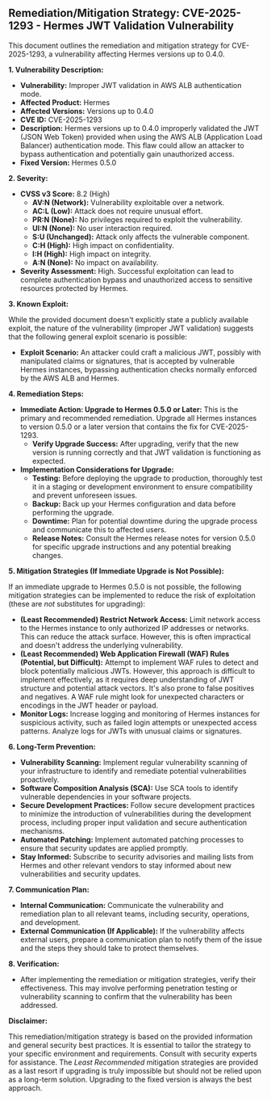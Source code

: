 ## Remediation/Mitigation Strategy: CVE-2025-1293 - Hermes JWT Validation Vulnerability

This document outlines the remediation and mitigation strategy for CVE-2025-1293, a vulnerability affecting Hermes versions up to 0.4.0.

**1. Vulnerability Description:**

*   **Vulnerability:** Improper JWT validation in AWS ALB authentication mode.
*   **Affected Product:** Hermes
*   **Affected Versions:** Versions up to 0.4.0
*   **CVE ID:** CVE-2025-1293
*   **Description:** Hermes versions up to 0.4.0 improperly validated the JWT (JSON Web Token) provided when using the AWS ALB (Application Load Balancer) authentication mode. This flaw could allow an attacker to bypass authentication and potentially gain unauthorized access.
*   **Fixed Version:** Hermes 0.5.0

**2. Severity:**

*   **CVSS v3 Score:** 8.2 (High)
    *   **AV:N (Network):** Vulnerability exploitable over a network.
    *   **AC:L (Low):** Attack does not require unusual effort.
    *   **PR:N (None):** No privileges required to exploit the vulnerability.
    *   **UI:N (None):** No user interaction required.
    *   **S:U (Unchanged):**  Attack only affects the vulnerable component.
    *   **C:H (High):** High impact on confidentiality.
    *   **I:H (High):** High impact on integrity.
    *   **A:N (None):** No impact on availability.
*   **Severity Assessment:** High.  Successful exploitation can lead to complete authentication bypass and unauthorized access to sensitive resources protected by Hermes.

**3. Known Exploit:**

While the provided document doesn't explicitly state a publicly available exploit, the nature of the vulnerability (improper JWT validation) suggests that the following general exploit scenario is possible:

*   **Exploit Scenario:** An attacker could craft a malicious JWT, possibly with manipulated claims or signatures, that is accepted by vulnerable Hermes instances, bypassing authentication checks normally enforced by the AWS ALB and Hermes.

**4. Remediation Steps:**

*   **Immediate Action: Upgrade to Hermes 0.5.0 or Later:** This is the primary and recommended remediation.  Upgrade all Hermes instances to version 0.5.0 or a later version that contains the fix for CVE-2025-1293.
    *   **Verify Upgrade Success:** After upgrading, verify that the new version is running correctly and that JWT validation is functioning as expected.
*   **Implementation Considerations for Upgrade:**
    *   **Testing:**  Before deploying the upgrade to production, thoroughly test it in a staging or development environment to ensure compatibility and prevent unforeseen issues.
    *   **Backup:** Back up your Hermes configuration and data before performing the upgrade.
    *   **Downtime:** Plan for potential downtime during the upgrade process and communicate this to affected users.
    *   **Release Notes:** Consult the Hermes release notes for version 0.5.0 for specific upgrade instructions and any potential breaking changes.

**5. Mitigation Strategies (If Immediate Upgrade is Not Possible):**

If an immediate upgrade to Hermes 0.5.0 is not possible, the following mitigation strategies can be implemented to reduce the risk of exploitation (these are *not* substitutes for upgrading):

*   **(Least Recommended) Restrict Network Access:** Limit network access to the Hermes instance to only authorized IP addresses or networks. This can reduce the attack surface. However, this is often impractical and doesn't address the underlying vulnerability.
*   **(Least Recommended) Web Application Firewall (WAF) Rules (Potential, but Difficult):**  Attempt to implement WAF rules to detect and block potentially malicious JWTs. However, this approach is difficult to implement effectively, as it requires deep understanding of JWT structure and potential attack vectors.  It's also prone to false positives and negatives. A WAF rule might look for unexpected characters or encodings in the JWT header or payload.
*   **Monitor Logs:** Increase logging and monitoring of Hermes instances for suspicious activity, such as failed login attempts or unexpected access patterns. Analyze logs for JWTs with unusual claims or signatures.

**6. Long-Term Prevention:**

*   **Vulnerability Scanning:** Implement regular vulnerability scanning of your infrastructure to identify and remediate potential vulnerabilities proactively.
*   **Software Composition Analysis (SCA):** Use SCA tools to identify vulnerable dependencies in your software projects.
*   **Secure Development Practices:**  Follow secure development practices to minimize the introduction of vulnerabilities during the development process, including proper input validation and secure authentication mechanisms.
*   **Automated Patching:**  Implement automated patching processes to ensure that security updates are applied promptly.
*   **Stay Informed:** Subscribe to security advisories and mailing lists from Hermes and other relevant vendors to stay informed about new vulnerabilities and security updates.

**7. Communication Plan:**

*   **Internal Communication:**  Communicate the vulnerability and remediation plan to all relevant teams, including security, operations, and development.
*   **External Communication (If Applicable):** If the vulnerability affects external users, prepare a communication plan to notify them of the issue and the steps they should take to protect themselves.

**8. Verification:**

*   After implementing the remediation or mitigation strategies, verify their effectiveness.  This may involve performing penetration testing or vulnerability scanning to confirm that the vulnerability has been addressed.

**Disclaimer:**

This remediation/mitigation strategy is based on the provided information and general security best practices.  It is essential to tailor the strategy to your specific environment and requirements. Consult with security experts for assistance.  The *Least Recommended* mitigation strategies are provided as a last resort if upgrading is truly impossible but should not be relied upon as a long-term solution.  Upgrading to the fixed version is always the best approach.